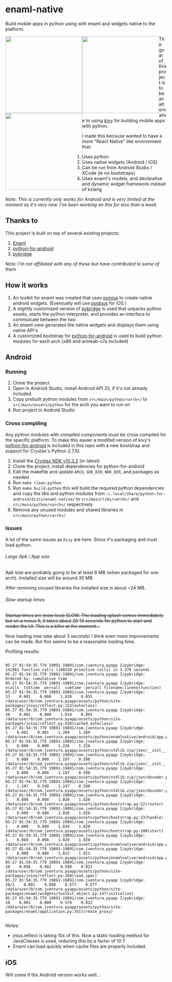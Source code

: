 # enaml-native
Build mobile apps in python using with enaml and widgets native to the platform.

<div>
<img src="https://raw.githubusercontent.com/frmdstryr/enaml-native/master/docs/imgs/enaml-native-android-app.png" width="240" style="float: left;">
<img src="https://raw.githubusercontent.com/frmdstryr/enaml-native/master/docs/imgs/enaml-native-android-app-2.png" width="240" style="float: left;">
<img src="https://raw.githubusercontent.com/frmdstryr/enaml-native/master/docs/imgs/enaml-native-android-app-3.png" width="240" style="float: left;"></div>

The goal of this project is to be an alternative to using [kivy](https://kivy.org/) for building mobile apps with python. 

I made this because wanted to have a more "React Native" like environment that: 
1. Uses python 
2. Uses native widgets (Android / iOS)
3. Can be run from Android Studio / XCode (ie no bootstraps)
4. Uses enaml's models, and declarative and dynamic widget framework instead of kvlang

   
_Note: This is currently only works for Android and is very limited at the moment as it's very new. I've been working on this for less than a week_

## Thanks to ##
 
This project is built on top of several existing projects:
1. [Enaml](https://github.com/nucleic/enaml)
2. [python-for-android](https://github.com/kivy/python-for-android/)
3. [pybridge](https://github.com/joaoventura/pybridge)

_Note: I'm not affiliated with any of these but have contributed to some of them_

## How it works ##

1. An  toolkit for enaml was created that uses [pyjnius](https://github.com/kivy/pyjnius) to create native android widgets. (Eventually will use [pyobjus](https://github.com/kivy/pyobjus) for iOS )
2. A slightly customized version of [pybridge](https://github.com/joaoventura/pybridge) is used that
    unpacks python assets, starts the python interpreter, and provides an interface to commuicate between the two 
3. An enaml view  generates the native widgets and displays them using native API's
4. A customzied bootstrap for [python-for-android](https://github.com/kivy/python-for-android) is used to build python modules for each arch (x86 and armeab-v7a included) 



## Android ##

### Running ###

1. Clone the project
2. Open in Android Studio, install Android API 25, if it's not already included.
3. Copy prebuilt python modules from `src/main/python/<arch>/` to `src/main/assets/python` for the arch you want to run on
4. Run project in Android Studio


### Cross compiling ###

Any python modules with compiled components must be cross compiled for the specific platform. To make this easier a modifed version of  kivy's [python-for-android](https://github.com/kivy/python-for-android/) is included in this repo with a new bootstrap and support for Crystax's Python 2.7.10. 

1. Install the [Crystax NDK v10.3.2](https://www.crystax.net/en/download) (or latest)
2. Clone the project, install dependencies for python-for-android
3. Edit the makefile and update `ARCH`, `SDK_DIR`, `NDK_DIR`, and packages as needed 
4. Run `make clean-python`
5. Run `make build-python` this will build the required python dependencies and copy the libs and python modules from `~/.local/share/python-for-android/dists/enaml-native/` to `src/main/libs/<arch>/` and `src/main/python/<arch>/` respectively
6. Remove any unused modules and shared libraries in `src/main/python/<arch>/`


### Issues ###

A lot of the same issues as `Kivy` are here. Since it's packaging and must load python.

###### Large Apk / App size ######
Apk size are probably going to be at least 8 MB (when packaged for one arch).  Installed size will be around 30 MB.

After removing unused libraries the installed size is about ~24 MB.

###### Slow startup times ######

~~Startup times are (now less) SLOW. The loading splash comes immediately but on a nexus 5, it takes ~~about 20~~ 13 seconds for python to start and render the UI. This is a killer at the moment...~~

Now loading now take about 3 seconds! I think even more improvements can be made.   But this seems to be a reasonable loading time. 

Profiling results:
 
 ```
 
05-27 01:54:35.779 19891-19891/com.jventura.pyapp I/pybridge:          141961 function calls (140210 primitive calls) in 3.379 seconds
05-27 01:54:35.779 19891-19891/com.jventura.pyapp I/pybridge:    Ordered by: cumulative time
05-27 01:54:35.779 19891-19891/com.jventura.pyapp I/pybridge:    ncalls  tottime  percall  cumtime  percall filename:lineno(function)
05-27 01:54:35.779 19891-19891/com.jventura.pyapp I/pybridge:        33    0.001    0.000    1.820    0.055 /data/user/0/com.jventura.pyapp/assets/python/site-packages/jnius/reflect.py:153(autoclass)
05-27 01:54:35.779 19891-19891/com.jventura.pyapp I/pybridge:        28    0.002    0.000    1.819    0.065 /data/user/0/com.jventura.pyapp/assets/python/site-packages/jnius/reflect.py:420(cached_autoclass)
05-27 01:54:35.779 19891-19891/com.jventura.pyapp I/pybridge:         1    0.001    0.001    1.269    1.269 /data/user/0/com.jventura.pyapp/assets/python/enamlnative/android/app.py:10(<module>)
05-27 01:54:35.779 19891-19891/com.jventura.pyapp I/pybridge:         1    0.000    0.000    1.226    1.226 /data/user/0/com.jventura.pyapp/assets/python/stdlib.zip/json/__init__.py:257(load)
05-27 01:54:35.779 19891-19891/com.jventura.pyapp I/pybridge:         2    0.000    0.000    1.197    0.598 /data/user/0/com.jventura.pyapp/assets/python/stdlib.zip/json/__init__.py:293(loads)
05-27 01:54:35.779 19891-19891/com.jventura.pyapp I/pybridge:         2    0.000    0.000    1.197    0.598 /data/user/0/com.jventura.pyapp/assets/python/stdlib.zip/json/decoder.py:361(decode)
05-27 01:54:35.779 19891-19891/com.jventura.pyapp I/pybridge:         2    1.197    0.598    1.197    0.598 /data/user/0/com.jventura.pyapp/assets/python/stdlib.zip/json/decoder.py:372(raw_decode)
05-27 01:54:35.779 19891-19891/com.jventura.pyapp I/pybridge:         1    0.000    0.000    1.020    1.020 /data/user/0/com.jventura.pyapp/assets/python/bootstrap.py:22(router)
05-27 01:54:35.779 19891-19891/com.jventura.pyapp I/pybridge:         1    0.000    0.000    1.020    1.020 /data/user/0/com.jventura.pyapp/assets/python/bootstrap.py:33(handle)
05-27 01:54:35.779 19891-19891/com.jventura.pyapp I/pybridge:         1    0.000    0.000    1.020    1.020 /data/user/0/com.jventura.pyapp/assets/python/bootstrap.py:100(start)
05-27 01:54:35.779 19891-19891/com.jventura.pyapp I/pybridge:         1    0.008    0.008    1.020    1.020 /data/user/0/com.jventura.pyapp/assets/python/enamlnative/android/app.py:51(start)
05-27 01:54:35.779 19891-19891/com.jventura.pyapp I/pybridge:         1    0.000    0.000    1.012    1.012 /data/user/0/com.jventura.pyapp/assets/python/enamlnative/android/app.py:60(get_view)
05-27 01:54:35.779 19891-19891/com.jventura.pyapp I/pybridge:        28    0.056    0.002    0.590    0.021 /data/user/0/com.jventura.pyapp/assets/python/site-packages/jnius/reflect.py:369(load_spec)
05-27 01:54:35.779 19891-19891/com.jventura.pyapp I/pybridge:      26/1    0.001    0.000    0.577    0.577 /data/user/0/com.jventura.pyapp/assets/python/site-packages/enaml/widgets/toolkit_object.py:147(initialize)
05-27 01:54:35.779 19891-19891/com.jventura.pyapp I/pybridge:        26    0.001    0.000    0.574    0.022 /data/user/0/com.jventura.pyapp/assets/python/site-packages/enaml/application.py:351(create_proxy)
 
 
 ```
 Notes: 
  -  jnius.reflect is taking 10s of this.  Now a static loading method for JavaClasses is used, reducing this by a factor of 10 !!
  -  Enaml can load quickly when cache files are properly included.



## iOS ##

Will come if the Android version works well...